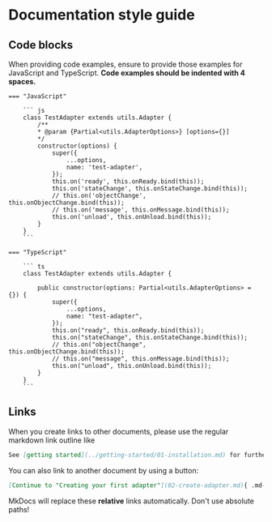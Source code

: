 # Documentation style guide

## Code blocks

When providing code examples, ensure to provide those examples for JavaScript and TypeScript. **Code examples should be indented with 4 spaces.**

```
=== "JavaScript"

    ``` js
    class TestAdapter extends utils.Adapter {
        /**
        * @param {Partial<utils.AdapterOptions>} [options={}]
        */
        constructor(options) {
            super({
                ...options,
                name: 'test-adapter',
            });
            this.on('ready', this.onReady.bind(this));
            this.on('stateChange', this.onStateChange.bind(this));
            // this.on('objectChange', this.onObjectChange.bind(this));
            // this.on('message', this.onMessage.bind(this));
            this.on('unload', this.onUnload.bind(this));
        }
    }
    ```

=== "TypeScript"

    ``` ts
    class TestAdapter extends utils.Adapter {

        public constructor(options: Partial<utils.AdapterOptions> = {}) {
            super({
                ...options,
                name: "test-adapter",
            });
            this.on("ready", this.onReady.bind(this));
            this.on("stateChange", this.onStateChange.bind(this));
            // this.on("objectChange", this.onObjectChange.bind(this));
            // this.on("message", this.onMessage.bind(this));
            this.on("unload", this.onUnload.bind(this));
        }
    }
    ```
```

## Links

When you create links to other documents, please use the regular markdown link outline like

``` markdown
See [getting started](../getting-started/01-installation.md) for further details.
```

You can also link to another document by using a button:

``` markdown
[Continue to "Creating your first adapter"](02-create-adapter.md){ .md-button .md-button--primary }
```

MkDocs will replace these **relative** links automatically. Don't use absolute paths!